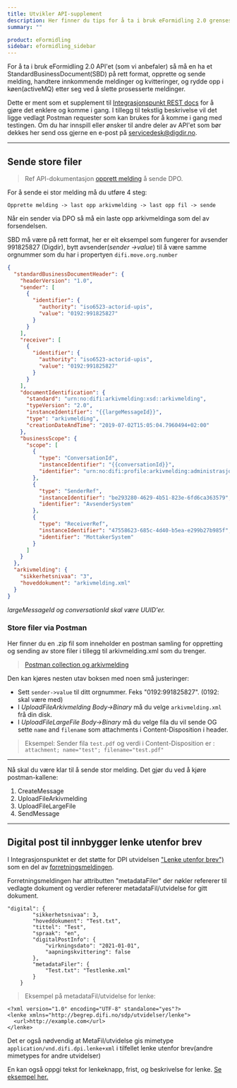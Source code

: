 ```yaml
---
title: Utvikler API-supplement
description: Her finner du tips for å ta i bruk eFormidling 2.0 grensesnittet. Et supplement til REST docs. Av utvikler for utvikler.
summary: ""

product: eFormidling
sidebar: eformidling_sidebar
---
```


For å ta i bruk eFormidling 2.0 API'et (som vi anbefaler) så må en ha et StandardBusinessDocument(SBD) på rett format, opprette og sende melding, handtere innkommende meldinger og kvitteringer, og rydde opp i køen(activeMQ) etter seg ved å slette prosesserte meldinger.

Dette er ment som et supplement til [Integrasjonspunkt REST docs](https://docs.digdir.no/eformidling_nm_restdocs.html) for å gjøre det enklere og komme i gang. I tillegg til tekstlig beskrivelse vil det ligge vedlagt Postman requester som kan brukes for å komme i gang med testingen. Om du har innspill eller ønsker til andre deler av API'et som bør dekkes her send oss gjerne en e-post på [servicedesk@digdir.no](mailto:servicedesk@digdir.no).

---

## Sende store filer

> Ref API-dokumentasjon [opprett melding](https://docs.digdir.no/eformidling_nm_restdocs.html#_example_1_creating_an_arkivmelding_message) å sende DPO.

For å sende ei stor melding må du utføre 4 steg:

```Opprette melding -> last opp arkivmelding -> last opp fil -> sende```

Når ein sender via DPO så må ein laste opp arkivmeldinga som del av forsendelsen. 

SBD må være på rett format, her er eit eksempel som fungerer for avsender 991825827 (Digdir), bytt avsender(*sender ->value*) til å være samme orgnummer som du har i propertyen ```difi.move.org.number```

```json
{
  "standardBusinessDocumentHeader": {
    "headerVersion": "1.0",
    "sender": [
      {
        "identifier": {
          "authority": "iso6523-actorid-upis",
          "value": "0192:991825827"
        }
      }
    ],
    "receiver": [
      {
        "identifier": {
          "authority": "iso6523-actorid-upis",
          "value": "0192:991825827"
        }
      }
    ],
    "documentIdentification": {
      "standard": "urn:no:difi:arkivmelding:xsd::arkivmelding",
      "typeVersion": "2.0",
      "instanceIdentifier": "{{largeMessageId}}",
      "type": "arkivmelding",
      "creationDateAndTime": "2019-07-02T15:05:04.7960494+02:00"
    },
    "businessScope": {
      "scope": [
        {
          "type": "ConversationId",
          "instanceIdentifier": "{{conversationId}}",
          "identifier": "urn:no:difi:profile:arkivmelding:administrasjon:ver1.0"          
        },
        {
          "type": "SenderRef",
          "instanceIdentifier": "be293280-4629-4b51-823e-6fd6ca363579",
          "identifier": "AvsenderSystem"
        },
        {
          "type": "ReceiverRef",
          "instanceIdentifier": "47558623-685c-4d40-b5ea-e299b27b985f",
          "identifier": "MottakerSystem"
        }
      ]
    }
  },
  "arkivmelding": {
    "sikkerhetsnivaa": "3",
    "hoveddokument": "arkivmelding.xml"    
  }
}
```

*largeMessageId og conversationId skal være UUID'er.*

### Store filer via Postman

Her finner du en .zip fil som inneholder en postman samling for oppretting og sending av store filer i tillegg til arkivmelding.xml som du trenger. 

> [Postman collection og arkivmelding]({{site.baseurl}}/docs/resources/eformidling/stormelding_eformidling_api.zip)

Den kan kjøres nesten utav boksen med noen små justeringer:

- Sett ```sender->value``` til ditt orgnummer. Feks "0192:991825827". (0192: skal være med)
- I *UploadFileArkivmelding Body->Binary* må du velge ```arkivmelding.xml``` frå din disk.
- I *UploadFileLargeFile Body->Binary* må du velge fila du vil sende OG sette ```name``` and ```filename``` som attachments i Content-Disposition i header.

> Eksempel: Sender fila ```test.pdf``` og verdi i Content-Disposition er : ```attachment; name="test"; filename="test.pdf"```

---

Nå skal du være klar til å sende stor melding. Det gjør du ved å kjøre postman-kallene: 

1. CreateMessage
2. UploadFileArkivmelding
3. UploadFileLargeFile
4. SendMessage

---

## Digital post til innbygger lenke utenfor brev
I Integrasjonspunktet er det støtte for DPI utvidelsen ["Lenke utenfor brev")](https://begrep.difi.no/SikkerDigitalPost/1.3.0/forretningslag/Utvidelser/Lenke) som en del av [forretningsmeldingen](https://docs.digdir.no/eformidling_nm_message.html#digital-post-til-innbygger). 

Forretningsmeldingen har attributten "metadataFiler" der nøkler refererer til vedlagte dokument og verdier refererer metadataFil/utvidelse for gitt dokument. 

```
"digital": {
        "sikkerhetsnivaa": 3,
        "hoveddokument": "Test.txt",
        "tittel": "Test",
        "spraak": "en",
        "digitalPostInfo": {
            "virkningsdato": "2021-01-01",
            "aapningskvittering": false
        },
        "metadataFiler": {
            "Test.txt": "Testlenke.xml"
        }
    }
```

> Eksempel på metadataFil/utvidelse for lenke:

```
<?xml version="1.0" encoding="UTF-8" standalone="yes"?>
<lenke xmlns="http://begrep.difi.no/sdp/utvidelser/lenke">
  <url>http://example.com</url>
</lenke>
```

Det er også nødvendig at MetaFil/utvidelse gis mimetype ```application/vnd.difi.dpi.lenke+xml``` i tilfellet lenke utenfor brev(andre mimetypes for andre utvidelser)

En kan også oppgi tekst for lenkeknapp, frist, og beskrivelse for lenke. [Se eksempel her.](https://begrep.difi.no/SikkerDigitalPost/1.3.0/forretningslag/Utvidelser/Lenke)
